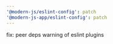 ```yaml
---
'@modern-js/eslint-config': patch
'@modern-js-app/eslint-config': patch
---
```


fix: peer deps warning of eslint plugins
